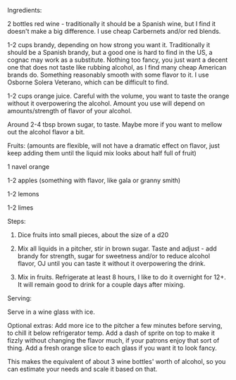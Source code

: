Ingredients:

2 bottles red wine - traditionally it should be a Spanish wine, but I find it doesn't make a big difference. I use cheap Carbernets and/or red blends.

1-2 cups brandy, depending on how strong you want it. Traditionally it should be a Spanish brandy, but a good one is hard to find in the US, a cognac may work as a substitute. Nothing too fancy, you just want a decent one that does not taste like rubbing alcohol, as I find many cheap American brands do. Something reasonably smooth with some flavor to it. I use Osborne Solera Veterano, which can be difficult to find.

1-2 cups orange juice. Careful with the volume, you want to taste the orange without it overpowering the alcohol. Amount you use will depend on amounts/strength of flavor of your alcohol.

Around 2-4 tbsp brown sugar, to taste. Maybe more if you want to mellow out the alcohol flavor a bit.

Fruits: (amounts are flexible, will not have a dramatic effect on flavor, just keep adding them until the liquid mix looks about half full of fruit)

1 navel orange

1-2 apples (something with flavor, like gala or granny smith)

1-2 lemons

1-2 limes


Steps:

1. Dice fruits into small pieces, about the size of a d20

2. Mix all liquids in a pitcher, stir in brown sugar. Taste and adjust - add brandy for strength, sugar for sweetness and/or to reduce alcohol flavor, OJ until you can taste it without it overpowering the drink.

3. Mix in fruits. Refrigerate at least 8 hours, I like to do it overnight for 12+. It will remain good to drink for a couple days after mixing.


Serving:

Serve in a wine glass with ice.

Optional extras:
Add more ice to the pitcher a few minutes before serving, to chill it below refrigerator temp.
Add a dash of sprite on top to make it fizzly without changing the flavor much, if your patrons enjoy that sort of thing.
Add a fresh orange slice to each glass if you want it to look fancy.


This makes the equivalent of about 3 wine bottles' worth of alcohol, so you can estimate your needs and scale it based on that.